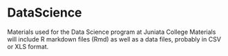 # DataScience
Materials used for the Data Science program at Juniata College
Materials will include R markdown files (Rmd) as well as a data files, probably in CSV or XLS format.
